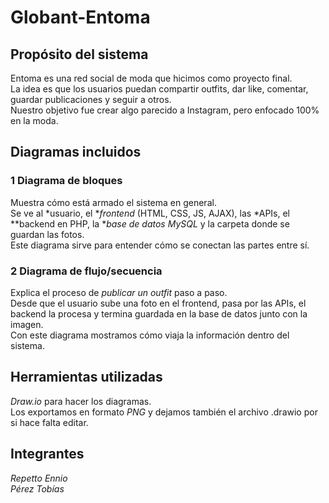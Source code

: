 # Globant-Entoma

## Propósito del sistema
Entoma es una red social de moda que hicimos como proyecto final.  
La idea es que los usuarios puedan compartir outfits, dar like, comentar, guardar publicaciones y seguir a otros.  
Nuestro objetivo fue crear algo parecido a Instagram, pero enfocado 100% en la moda.


## Diagramas incluidos

### 1 Diagrama de bloques
Muestra cómo está armado el sistema en general.  
Se ve al *usuario, el **frontend* (HTML, CSS, JS, AJAX), las *APIs, el **backend en PHP, la **base de datos MySQL* y la carpeta donde se guardan las fotos.  
Este diagrama sirve para entender cómo se conectan las partes entre sí.

### 2 Diagrama de flujo/secuencia
Explica el proceso de *publicar un outfit* paso a paso.  
Desde que el usuario sube una foto en el frontend, pasa por las APIs, el backend la procesa y termina guardada en la base de datos junto con la imagen.  
Con este diagrama mostramos cómo viaja la información dentro del sistema.


## Herramientas utilizadas
  *Draw.io* para hacer los diagramas.  
  Los exportamos en formato *PNG* y dejamos también el archivo .drawio por si hace falta editar.  


## Integrantes
  *Repetto Ennio*  
  *Pérez Tobías*  
